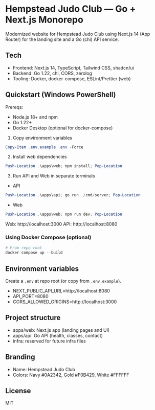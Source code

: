 # Hempstead Judo Club — Go + Next.js Monorepo

Modernized website for Hempstead Judo Club using Next.js 14 (App Router) for the landing site and a Go (chi) API service.

## Tech
- Frontend: Next.js 14, TypeScript, Tailwind CSS, shadcn/ui
- Backend: Go 1.22, chi, CORS, zerolog
- Tooling: Docker, docker-compose, ESLint/Prettier (web)

## Quickstart (Windows PowerShell)

Prereqs:
- Node.js 18+ and npm
- Go 1.22+
- Docker Desktop (optional for docker-compose)

1) Copy environment variables

```powershell
Copy-Item .env.example .env -Force
```

2) Install web dependencies

```powershell
Push-Location .\apps\web; npm install; Pop-Location
```

3) Run API and Web in separate terminals

- API
```powershell
Push-Location .\apps\api; go run ./cmd/server; Pop-Location
```

- Web
```powershell
Push-Location .\apps\web; npm run dev; Pop-Location
```

Web: http://localhost:3000
API: http://localhost:8080

### Using Docker Compose (optional)
```powershell
# From repo root
docker compose up --build
```

## Environment variables
Create a `.env` at repo root (or copy from `.env.example`).
- NEXT_PUBLIC_API_URL=http://localhost:8080
- API_PORT=8080
- CORS_ALLOWED_ORIGINS=http://localhost:3000

## Project structure
- apps/web: Next.js app (landing pages and UI)
- apps/api: Go API (health, classes, contact)
- infra: reserved for future infra files

## Branding
- Name: Hempstead Judo Club
- Colors: Navy #0A2342, Gold #F0B429, White #FFFFFF

## License
MIT
